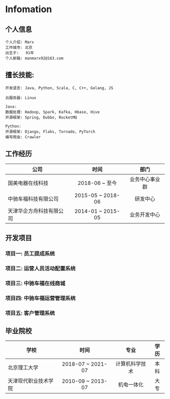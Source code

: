 # Infomation

## 个人信息
```
个人介绍: Marx
工作城市: 北京
出生于:   91年
个人邮箱: manmarx92@163.com
```


## 擅长技能:
```
开发语言: Java, Python, Scala, C, C++, Golang, JS

云服务器: Linux

Java:
数据处理: Hadoop, Spark, Kafka, Hbase, Hive
开源框架: Spring, Dubbo, RocketMQ

Python:
开源框架: Django, Flaks, Tornado, PyTorch
编写爬虫: Crawler

```

## 工作经历

| 公司  |  时间 |  部门  |
| ---- |  :--: | :--: | 
| 国美电器在线科技  |   2018-06 ~ 至今 |  业务中心事业群 |
| 中驰车福科技有限公司  |   2015-05 ~ 2018-06 |  研发中心  | 
| 天津华企方舟科技有限公司 | 2014-01 ~ 2015-05 | 业务开发中心 |


## 开发项目

### 项目一: 员工提成系统 


### 项目二: 运营人员活动配置系统


### 项目三: 中驰车福在线商城


### 项目四: 中驰车福运营管理系统


### 项目五: 客户管理系统






## 毕业院校


| 学校  |   时间 |  专业  | 学历   |  
| ---- |  :--: | :--:  | :--:  |  
| 北京理工大学  |   2018-07 ~ 2021-07 |  计算机科学技术  | 本科 |  
| 天津现代职业技术学院  |   2010-09 ~ 2013-07 |  机电一体化  | 大专   |  








